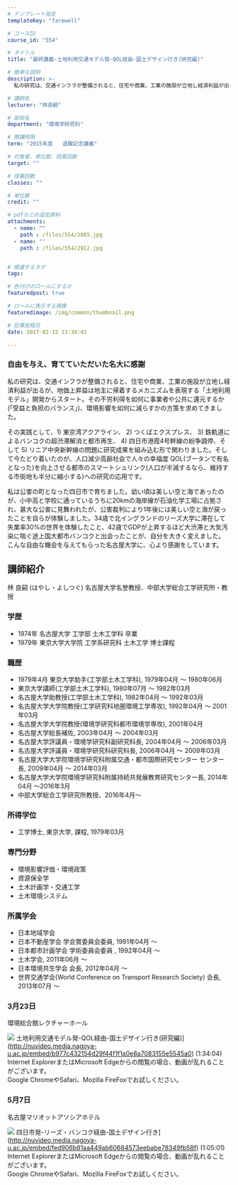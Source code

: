 ```yaml
---
# テンプレート指定
templateKey: "farewell"

# コースID
course_id: "554"

# タイトル
title: "最終講義-土地利用交通モデル発-QOL経由-国土デザイン行き(研究編)"

# 簡単な説明
description: >-
  私の研究は、交通インフラが整備されると、住宅や商業、工業の施設が立地し経済利益が出るが、地価上昇益は地主に帰着するメカニズムを表現する「土地利用モデル」開発からスタート。その不労利得を如何に事業者...

# 講師名
lecturer: "林良嗣"

# 部局名
department: "環境学研究科"

# 開講時限
term: "2015年度	退職記念講義"

# 対象者、単位数、授業回数
target: ""

# 授業回数
classes: ""

# 単位数
credit: ""

# pdfなどの追加資料
attachments: 
  - name: "" 
    path : /files/554/2885.jpg
  - name: "" 
    path : /files/554/2912.jpg


# 関連するタグ
tags:

# 色付けのロールにするか
featuredpost: true

# ロールに表示する画像
featuredimage: /img/common/thumbnail.png

# 記事投稿日
date: 2017-02-15 13:34:43

---
```

### 自由を与え、育てていただいた名大に感謝 

私の研究は、交通インフラが整備されると、住宅や商業、工業の施設が立地し経済利益が出るが、地価上昇益は地主に帰着するメカニズムを表現する「土地利用モデル」開発からスタート。その不労利得を如何に事業者や公共に還元するか(「受益と負担のバランス」)、環境影響を如何に減らすかの方策を求めてきました。

その実践として、1) 東京湾アクアライン、 2) つくばエクスプレス、 3) 鉄軌道によるバンコクの超渋滞解消と都市再生、 4) 四日市港霞4号幹線の紛争調停、そして 5) リニア中央新幹線の問題に研究成果を組み込む形で関わりました。そして今たどり着いたのが、人口減少高齢社会で人々の幸福度 QOL(ブータンで有名となった)を向上させる都市のスマートシュリンク(人口が半減するなら、維持する市街地も半分に縮小する)への研究の応用です。

私は公害の町となった四日市で育ちました。幼い頃は美しい空と海であったのが、小中高と学校に通っているうちに20kmの海岸線が石油化学工場に占拠され、甚大な公害に見舞われたが、公害裁判により1年後には美しい空と海が戻ったことを自らが体験しました。34歳で北イングランドのリーズ大学に滞在して失業率30%の世界を体験したこと、42歳でGDPが上昇するほど大渋滞と大気汚染に喘ぐ途上国大都市バンコクと出会ったことが、自分を大きく変えました。こんな自由な機会を与えてもらった名古屋大学に、心より感謝をしています。
## 講師紹介

林 良嗣 (はやし・よしつぐ) 名古屋大学名誉教授、中部大学総合工学研究所・教授 

### 学歴

  * 1974年 名古屋大学 工学部 土木工学科 卒業
  * 1979年 東京大学大学院 工学系研究科 土木工学 博士課程

### 職歴

  * 1979年4月 東京大学助手(工学部土木工学科), 1979年04月 ～ 1980年06月
  * 東京大学講師(工学部土木工学科), 1980年07月 ～ 1982年03月
  * 名古屋大学助教授(工学部土木工学科), 1982年04月 ～ 1992年03月
  * 名古屋大学大学院教授(工学研究科地圏環境工学専攻), 1992年04月 ～ 2001年03月
  * 名古屋大学大学院教授(環境学研究科都市環境学専攻), 2001年04月
  * 名古屋大学総長補佐, 2003年04月 ～ 2004年03月
  * 名古屋大学評議員・環境学研究科副研究科長, 2004年04月 ～ 2006年03月
  * 名古屋大学評議員・環境学研究科研究科長, 2006年04月 ～ 2009年03月
  * 名古屋大学大学院環境学研究科附属交通・都市国際研究センター センター長, 2009年04月 ～ 2014年03月
  * 名古屋大学大学院環境学研究科附属持続共発展教育研究センター長, 2014年04月 ～2016年3月
  * 中部大学総合工学研究所教授、2016年4月〜

### 所得学位

  * 工学博士, 東京大学, 課程, 1979年03月

### 専門分野

  * 環境影響評価・環境政策
  * 資源保全学
  * 土木計画学・交通工学
  * 土木環境システム

### 所属学会

  * 日本地域学会
  * 日本不動産学会 学会賞委員会委員, 1991年04月 ～
  * 日本都市計画学会 学術委員会委員 , 1992年04月 ～
  * 土木学会, 2011年06月 ～
  * 日本環境共生学会 会長, 2012年04月 ～
  * 世界交通学会(World Conference on Transport Research Society) 会長, 2013年07月 ～
### 3月23日  
環境総合館レクチャーホール


![](/files/554/2885.jpg) 土地利用交通モデル発-QOL経由-国土デザイン行き(研究編)](http://nuvideo.media.nagoya-u.ac.jp/embed/b977c432154d29f44f1f1a0e8a7083155e5545a0) (1:34:04)  
Internet ExplorerまたはMicrosoft Edgeからの閲覧の場合、動画が乱れることがございます。  
Google ChromeやSafari、Mozilla FireFoxでお試しください。 

### 5月7日  
名古屋マリオットアソシアホテル


![](/files/554/2912.jpg) 四日市発-リーズ・バンコク経由-国土デザイン行き](http://nuvideo.media.nagoya-u.ac.jp/embed/fed906b81aa449ab60684573eebabe78349fb58f) (1:05:01)  
Internet ExplorerまたはMicrosoft Edgeからの閲覧の場合、動画が乱れることがございます。  
Google ChromeやSafari、Mozilla FireFoxでお試しください。